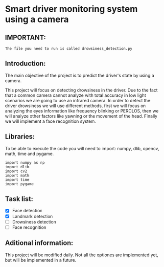 # Smart driver monitoring system using a camera
## IMPORTANT:
```
The file you need to run is called drowsiness_detection.py
```

## Introduction:
The main objective of the project is to predict the driver's state by using a camera. 

This project will focus on detecting drowsiness in the driver. Due to the fact that a common camera cannot analyze with total accuracy in low light scenarios we are going to use an infrared camera. In order to detect the driver drowsiness we will use different methods, first we will focus on analyzing the eyes information like frequency blinking or PERCLOS, then we will analyze other factors like yawning or the movement of the head. Finally we will implement a face recognition system.

## Libraries:
To be able to execute the code you will need to import: numpy, dlib, opencv, math, time and pygame. 
```
import numpy as np
import dlib
import cv2
import math
import time
import pygame
```
## Task list:
- [x] Face detection
- [x] Landmark detection
- [ ] Drowsiness detection
- [ ] Face recognition

## Aditional information:
This project will be modified daily. Not all the optiones are implemented yet, but will be implemented in a future.


